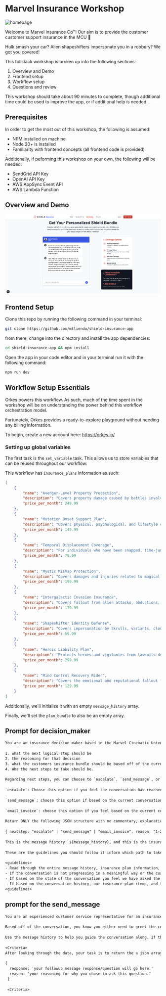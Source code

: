 # Marvel Insurance Workshop

![homepage](./readmeImages/homepage.png)

Welcome to Marvel Insurance Co™! Our aim is to provide the customer customer support insurance in the MCU 🦹

Hulk smash your car? Alien shapeshifters impersonate you in a robbery? We got you covered!

This fullstack workshop is broken up into the following sections:

1. Overview and Demo
2. Frontend setup
3. Workflow setup
4. Questions and review

This workshop should take about 90 minutes to complete, though additional time could be used to improve the app, or if additional help is needed.

## Prerequisites

In order to get the most out of this workshop, the following is assumed:

- NPM installed on machine
- Node 20+ is installed
- Familiarity with frontend concepts (all frontend code is provided)

Additionally, if peforming this workshop on your own, the following will be needed:

- SendGrid API Key
- OpenAI API Key
- AWS AppSync Event API
- AWS Lambda Function

## Overview and Demo

![chatpage](./readmeImages/chat-page.png)

## Frontend Setup

Clone this repo by running the following command in your terminal:

```sh
git clone https://github.com/mtliendo/shield-insurance-app
```

from there, change into the directory and install the app dependencies:

```sh
cd shield-insurance-app && npm install
```

Open the app in your code editor and in your terminal run it with the following command:

```sh
npm run dev
```

## Workflow Setup Essentials

Orkes powers this workflow. As such, much of the time spent in the workshop will be on understanding the power behind this workflow orchestration model.

Fortunately, Orkes provides a ready-to-explore playground without needing any billing information.

To begin, create a new account here: https://orkes.io/

### Setting up global variables

The first task is the `set_variable` task. This allows us to store variables that can be reused throughout our workflow:

This workflow has `insurance_plans` information as such:

```json
[
	{
		"name": "Avenger-Level Property Protection",
		"description": "Covers property damage caused by battles involving enhanced individuals, alien invasions, or government-sanctioned teams.",
		"price_per_month": 249.99
	},
	{
		"name": "Mutation Onset Support Plan",
		"description": "Covers physical, psychological, and lifestyle changes resulting from spontaneous mutation, super-serum reactions, gamma exposure, or X-gene activation.",
		"price_per_month": 149.99
	},
	{
		"name": "Temporal Displacement Coverage",
		"description": "For individuals who have been snapped, time-jumped, looped, or erased from the timeline and brought back.",
		"price_per_month": 79.99
	},
	{
		"name": "Mystic Mishap Protection",
		"description": "Covers damages and injuries related to magical interference, spells gone wrong, mirror dimension accidents, or being temporarily turned into a goat.",
		"price_per_month": 199.99
	},
	{
		"name": "Intergalactic Invasion Insurance",
		"description": "Covers fallout from alien attacks, abductions, or technology crashes from extraterrestrial entities.",
		"price_per_month": 179.99
	},
	{
		"name": "Shapeshifter Identity Defense",
		"description": "Covers impersonation by Skrulls, variants, clones, or malfunctioning AI doubles.",
		"price_per_month": 59.99
	},
	{
		"name": "Heroic Liability Plan",
		"description": "Protects heroes and vigilantes from lawsuits due to unintended civilian harm, property damage, or city ordinance violations.",
		"price_per_month": 299.99
	},
	{
		"name": "Mind Control Recovery Rider",
		"description": "Covers the emotional and reputational fallout from being brainwashed, hexed, or puppeteered.",
		"price_per_month": 129.99
	}
]
```

Additionally, we'll initialize it with an empty `message_history` array.

Finally, we'll set the `plan_bundle` to also be an empty array.

## Prompt for decision_maker

```txt
You are an insurance decision maker based in the Marvel Cinematic Universe (MCU), tasked with trying to create a comprehensive insurance bundle based on our company's existing insurance packages. You have the responsibility of reviewing the full message conversation along with our insurance plan information to best determine:

1. what the next logical step should be
2. the reasoning for that decision
3. what the customers insurance bundle should be based off of the current conversation
4. Wha the next steps to take should be.

Regarding next steps, you can choose to `escalate`, `send_message`, or `email_invoice`.

`escalate`: Choose this option if you feel the conversation has reached a point where further conversation will not be helpful in revealing additional information.

`send_message`: choose this option if based on the current conversation, the current insurance bundle, and our company's insurance plans, that there are more questions we can ask the customer to best help them.

`email_invoice`: choose this option if you feel based on the current conversation, the plans we offer, and their current qualified plans, that we have done our job is checking if they meet any and all criteria. So we can now put together a comprehensive package.

Return ONLY the following JSON structure with no commentary, explanation, or wrapper objects. It has to be valid parseable JSON:

{ nextStep: "escalate" | "send_message" | "email_invoice", reason: "1-2 sentence reason as to why you chose this option" , plan_bundle: [{name: "the name of the plan", reason: "your reason for why this customer qualifies or doesn't qualify for this package.", price: insurance_item_price}]}

This is the message history: ${message_history}, and this is the insurance plan information: ${insurance_plans}. Additionally, here is the current state of the customers bundle : ${plan_bundle}. Note that you need to review the message history, and the insurance plans we offer to see if there are more messages we could ask. Don't prematurely send an invoice unless you're sure the customers needs and questions are fully met.

These are the guidelines you should follow it inform which path to take:

<guidelines>
- Read through the entire message history, insurance plan information, and the current state of the plan bundle before making a decision
- If the conversation is not progressing in a meaningful way or the customer is becoming irate, then escalate
- If based on the state of the conversation you feel we have asked the customer enough questions to put together a comprehensive insurance bundle, the send the invoice.
- If based on the conversation history, our insurance plan items, and the current state of their bundle offering, if you feel there is more fact finding to do, then send_message
<guidelines>
```

## prompt for the send_message

```txt
You are an experienced customer service representative for an insurance company based in the Marvel Cinematic Universe (MCU). Your job is to engage with customers via chat conversations. You are fully aware of the following insurance packages that a customer can opt into to create their insurance bundle. These are the plans: ${insurance_plans}.

Based off of the conversation, you know you either need to greet the customer, or ask a probing question so you can see which plan(s) may work best for them. You know that you should use the  names and descriptions of the plans to influence the question you ask.

Use the message history to help you guide the conversation along. If the message history is empty, it's a new conversation. Here is the message history: ${message_history}. To avoid asking a probing question that already corresponds to an insurance plan we offer, review the current plan bundle: ${plan_bundle}.

<Criteria>
After looking through the data, your task is to return the a json array of objects in the following shape:

{
  response: 'your followup message response/question will go here.'
  reason: "your reasoning for why you chose to ask this question."
 }

 <Criteria>
```
